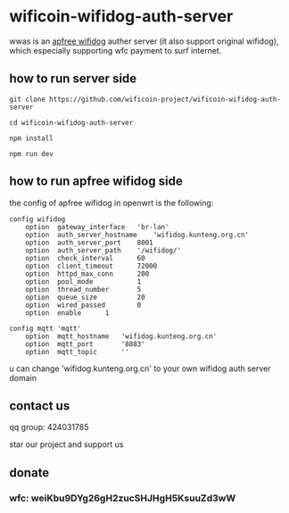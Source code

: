 # wificoin-wifidog-auth-server
wwas is an [apfree wifidog](https://github.com/liudf0716/apfree_wifidog) auther server (it also support original wifidog), which especially supporting wfc payment to surf internet.

## how to run server side

```
git clone https://github.com/wificoin-project/wificoin-wifidog-auth-server

cd wificoin-wifidog-auth-server

npm install 

npm run dev

```

## how to run apfree wifidog side

the config of apfree wifidog in openwrt is the following:

```
config wifidog
	option	gateway_interface	'br-lan'
	option	auth_server_hostname	'wifidog.kunteng.org.cn'
	option	auth_server_port	8001
	option	auth_server_path	'/wifidog/'	
	option	check_interval		60
	option	client_timeout		72000
	option	httpd_max_conn		200
	option	pool_mode			1
	option	thread_number		5
	option	queue_size			20
	option	wired_passed		0
	option	enable		1

config mqtt	'mqtt'
  	option	mqtt_hostname	'wifidog.kunteng.org.cn'
  	option	mqtt_port		'8883'
  	option	mqtt_topic		''

```

u can change 'wifidog.kunteng.org.cn' to your own wifidog auth server domain

## contact us
qq group: 424031785

star our project and support us

## donate
### wfc: weiKbu9DYg26gH2zucSHJHgH5KsuuZd3wW
